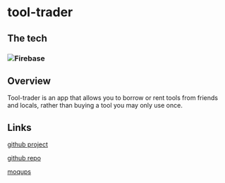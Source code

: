# tool-trader

## The tech
### ![Firebase ](img/FirebaseLogo50px.png "Firebase ")

## Overview

Tool-trader is an app that allows you to borrow or rent tools from friends and locals, rather than buying a tool you may only use once.



## Links
[github project](https://github.com/joellegg/tool-trader-ionic/projects/1)

[github repo](https://github.com/joellegg/tool-trader-ionic)

[moqups](https://app.moqups.com/joellegg/wQNH7hWKnS/view)
